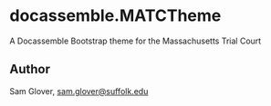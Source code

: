 # docassemble.MATCTheme

A Docassemble Bootstrap theme for the Massachusetts Trial Court

## Author

Sam Glover, sam.glover@suffolk.edu

